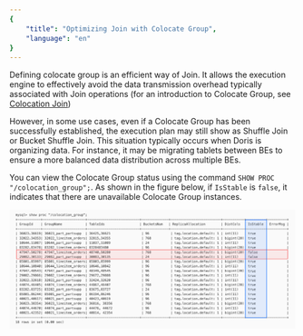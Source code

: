 ```yaml
---
{
    "title": "Optimizing Join with Colocate Group",
    "language": "en"
}
---
```


Defining colocate group is an efficient way of Join. It allows the execution engine to effectively avoid the data transmission overhead typically associated with Join operations (for an introduction to Colocate Group, see [Colocation Join](../../colocation-join.md))

However, in some use cases, even if a Colocate Group has been successfully established, the execution plan may still show as Shuffle Join or Bucket Shuffle Join. This situation typically occurs when Doris is organizing data. For instance, it may be migrating tablets between BEs to ensure a more balanced data distribution across multiple BEs.

You can view the Colocate Group status using the command `SHOW PROC "/colocation_group";`. As shown in the figure below, if `IsStable` is `false`, it indicates that there are unavailable Colocate Group instances.

![Optimizing Join with Colocate Group](/images/use-colocate-group.jpg)
